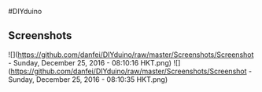 #DIYduino

Screenshots
------------

![](https://github.com/danfei/DIYduino/raw/master/Screenshots/Screenshot - Sunday, December 25, 2016 - 08:10:16 HKT.png)
![](https://github.com/danfei/DIYduino/raw/master/Screenshots/Screenshot - Sunday, December 25, 2016 - 08:10:35 HKT.png)
